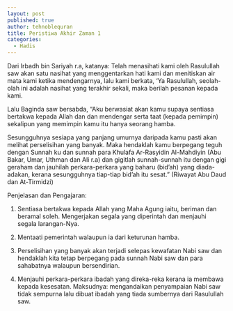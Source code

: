```yaml
---
layout: post
published: true
author: tehnoblequran
title: Peristiwa Akhir Zaman 1
categories:
  - Hadis
---
```

Dari Irbadh bin Sariyah r.a, katanya: Telah menasihati kami oleh Rasulullah saw akan satu nasihat yang menggentarkan hati kami dan menitiskan air mata kami ketika mendengarnya, lalu kami berkata, ‘Ya Rasulullah, seolah-olah ini adalah nasihat yang terakhir sekali, maka berilah pesanan kepada kami.

Lalu Baginda saw bersabda, “Aku berwasiat akan kamu supaya sentiasa bertakwa kepada Allah dan dan mendengar serta taat (kepada pemimpin) sekalipun yang memimpin kamu itu hanya seorang hamba. 

Sesungguhnya sesiapa yang panjang umurnya daripada kamu pasti akan melihat perselisihan yang banyak. Maka hendaklah kamu berpegang teguh dengan Sunnah ku dan sunnah para Khulafa Ar-Rasyidin Al-Mahdiyin (Abu Bakar, Umar, Uthman dan Ali r.a) dan gigitlah sunnah-sunnah itu dengan gigi geraham dan jauhilah perkara-perkara yang baharu (bid’ah) yang diada-adakan, kerana sesungguhnya tiap-tiap bid’ah itu sesat.” (Riwayat Abu Daud dan At-Tirmidzi) 

Penjelasan dan Pengajaran: 
1. Sentiasa bertakwa kepada Allah yang Maha Agung iaitu, beriman dan beramal soleh. Mengerjakan segala yang diperintah dan menjauhi segala larangan-Nya. 

2. Mentaati pemerintah walaupun ia dari keturunan hamba. 

3. Perselisihan yang banyak akan terjadi selepas kewafatan Nabi saw dan hendaklah kita tetap berpegang pada sunnah Nabi saw dan para sahabatnya walaupun bersendirian. 

4. Menjauhi perkara-perkara ibadah yang direka-reka kerana ia membawa kepada kesesatan. Maksudnya: mengandaikan penyampaian Nabi saw tidak sempurna lalu dibuat ibadah yang tiada sumbernya dari Rasulullah saw.
